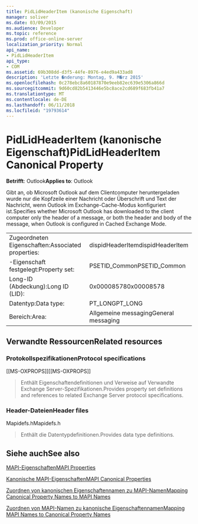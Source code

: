 ```yaml
---
title: PidLidHeaderItem (kanonische Eigenschaft)
manager: soliver
ms.date: 03/09/2015
ms.audience: Developer
ms.topic: reference
ms.prod: office-online-server
localization_priority: Normal
api_name:
- PidLidHeaderItem
api_type:
- COM
ms.assetid: 69b308dd-d3f5-44fe-8976-e4ed9a433ad8
description: 'Letzte �nderung: Montag, 9. M�rz 2015'
ms.openlocfilehash: 0c278ebc8a60187870e9eeb82ec639e5306a866d
ms.sourcegitcommit: 9d60cd82b5413446e5bc8ace2cd689f683fb41a7
ms.translationtype: MT
ms.contentlocale: de-DE
ms.lasthandoff: 06/11/2018
ms.locfileid: "19793614"
---
```

# <a name="pidlidheaderitem-canonical-property"></a><span data-ttu-id="fd272-103">PidLidHeaderItem (kanonische Eigenschaft)</span><span class="sxs-lookup"><span data-stu-id="fd272-103">PidLidHeaderItem Canonical Property</span></span>

  
  
<span data-ttu-id="fd272-104">**Betrifft**: Outlook</span><span class="sxs-lookup"><span data-stu-id="fd272-104">**Applies to**: Outlook</span></span> 
  
<span data-ttu-id="fd272-105">Gibt an, ob Microsoft Outlook auf dem Clientcomputer heruntergeladen wurde nur die Kopfzeile einer Nachricht oder Überschrift und Text der Nachricht, wenn Outlook im Exchange-Cache-Modus konfiguriert ist.</span><span class="sxs-lookup"><span data-stu-id="fd272-105">Specifies whether Microsoft Outlook has downloaded to the client computer only the header of a message, or both the header and body of the message, when Outlook is configured in Cached Exchange Mode.</span></span>
  
|||
|:-----|:-----|
|<span data-ttu-id="fd272-106">Zugeordneten Eigenschaften:</span><span class="sxs-lookup"><span data-stu-id="fd272-106">Associated properties:</span></span>  <br/> |<span data-ttu-id="fd272-107">dispidHeaderItem</span><span class="sxs-lookup"><span data-stu-id="fd272-107">dispidHeaderItem</span></span>  <br/> |
|<span data-ttu-id="fd272-108">-Eigenschaft festgelegt:</span><span class="sxs-lookup"><span data-stu-id="fd272-108">Property set:</span></span>  <br/> |<span data-ttu-id="fd272-109">PSETID_Common</span><span class="sxs-lookup"><span data-stu-id="fd272-109">PSETID_Common</span></span>  <br/> |
|<span data-ttu-id="fd272-110">Long-ID (Abdeckung):</span><span class="sxs-lookup"><span data-stu-id="fd272-110">Long ID (LID):</span></span>  <br/> |<span data-ttu-id="fd272-111">0x00008578</span><span class="sxs-lookup"><span data-stu-id="fd272-111">0x00008578</span></span>  <br/> |
|<span data-ttu-id="fd272-112">Datentyp:</span><span class="sxs-lookup"><span data-stu-id="fd272-112">Data type:</span></span>  <br/> |<span data-ttu-id="fd272-113">PT_LONG</span><span class="sxs-lookup"><span data-stu-id="fd272-113">PT_LONG</span></span>  <br/> |
|<span data-ttu-id="fd272-114">Bereich:</span><span class="sxs-lookup"><span data-stu-id="fd272-114">Area:</span></span>  <br/> |<span data-ttu-id="fd272-115">Allgemeine messaging</span><span class="sxs-lookup"><span data-stu-id="fd272-115">General messaging</span></span>  <br/> |
   
## <a name="related-resources"></a><span data-ttu-id="fd272-116">Verwandte Ressourcen</span><span class="sxs-lookup"><span data-stu-id="fd272-116">Related resources</span></span>

### <a name="protocol-specifications"></a><span data-ttu-id="fd272-117">Protokollspezifikationen</span><span class="sxs-lookup"><span data-stu-id="fd272-117">Protocol specifications</span></span>

<span data-ttu-id="fd272-118">[[MS-OXPROPS]]</span><span class="sxs-lookup"><span data-stu-id="fd272-118">[[MS-OXPROPS]]</span></span> 
  
> <span data-ttu-id="fd272-119">Enthält Eigenschaftendefinitionen und Verweise auf Verwandte Exchange Server-Spezifikationen.</span><span class="sxs-lookup"><span data-stu-id="fd272-119">Provides property set definitions and references to related Exchange Server protocol specifications.</span></span>
    
### <a name="header-files"></a><span data-ttu-id="fd272-120">Header-Dateien</span><span class="sxs-lookup"><span data-stu-id="fd272-120">Header files</span></span>

<span data-ttu-id="fd272-121">Mapidefs.h</span><span class="sxs-lookup"><span data-stu-id="fd272-121">Mapidefs.h</span></span>
  
> <span data-ttu-id="fd272-122">Enthält die Datentypdefinitionen.</span><span class="sxs-lookup"><span data-stu-id="fd272-122">Provides data type definitions.</span></span>
    
## <a name="see-also"></a><span data-ttu-id="fd272-123">Siehe auch</span><span class="sxs-lookup"><span data-stu-id="fd272-123">See also</span></span>



[<span data-ttu-id="fd272-124">MAPI-Eigenschaften</span><span class="sxs-lookup"><span data-stu-id="fd272-124">MAPI Properties</span></span>](mapi-properties.md)
  
[<span data-ttu-id="fd272-125">Kanonische MAPI-Eigenschaften</span><span class="sxs-lookup"><span data-stu-id="fd272-125">MAPI Canonical Properties</span></span>](mapi-canonical-properties.md)
  
[<span data-ttu-id="fd272-126">Zuordnen von kanonischen Eigenschaftennamen zu MAPI-Namen</span><span class="sxs-lookup"><span data-stu-id="fd272-126">Mapping Canonical Property Names to MAPI Names</span></span>](mapping-canonical-property-names-to-mapi-names.md)
  
[<span data-ttu-id="fd272-127">Zuordnen von MAPI-Namen zu kanonische Eigenschaftennamen</span><span class="sxs-lookup"><span data-stu-id="fd272-127">Mapping MAPI Names to Canonical Property Names</span></span>](mapping-mapi-names-to-canonical-property-names.md)


